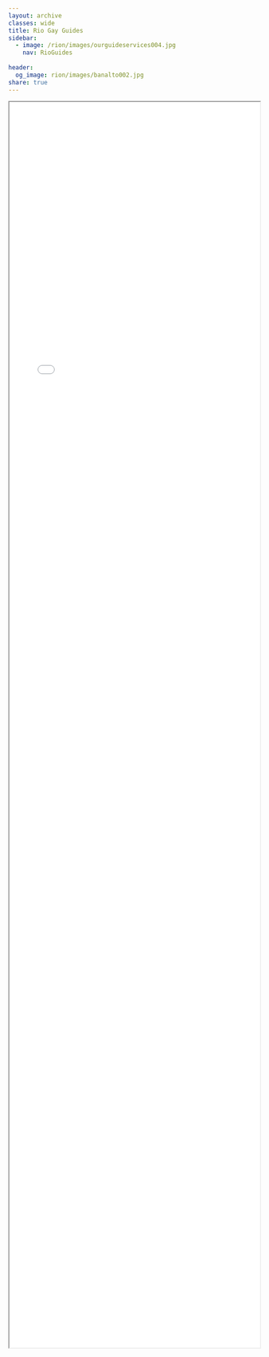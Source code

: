 ```yaml
---
layout: archive
classes: wide
title: Rio Gay Guides
sidebar:
  - image: /rion/images/ourguideservices004.jpg
    nav: RioGuides
      
header:
  og_image: rion/images/banalto002.jpg
share: true
---
```



<style type="text/css">
  iframe {
    max-width: 100%;
  }
</style>

<div>
<iframe src="rion/index.html" width="900px" height="2500px" allow-forms="false"></iframe>
</div>